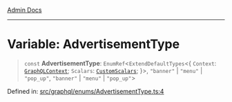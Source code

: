 [Admin Docs](/)

***

# Variable: AdvertisementType

> `const` **AdvertisementType**: `EnumRef`\<`ExtendDefaultTypes`\<\{ `Context`: [`GraphQLContext`](../../../context/type-aliases/GraphQLContext.md); `Scalars`: [`CustomScalars`](../../../scalars/type-aliases/CustomScalars.md); \}\>, `"banner"` \| `"menu"` \| `"pop_up"`, `"banner"` \| `"menu"` \| `"pop_up"`\>

Defined in: [src/graphql/enums/AdvertisementType.ts:4](https://github.com/Sourya07/talawa-api/blob/ead7a48e0174153214ee7311f8b242ee1c1a12ca/src/graphql/enums/AdvertisementType.ts#L4)
